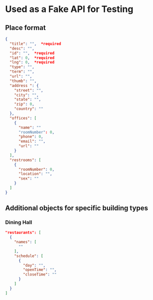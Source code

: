 # Used as a Fake API for Testing

## Place format
```json
{
  "title": "",  *required
  "desc": "",
  "id": "",  *required
  "lat": 0,  *required
  "lng": 0,  *required
  "type": "",
  "term": "",
  "url": "",
  "thumb": "",
  "address ": {
    "street": "",
    "city": "",
    "state": "",
    "zip": 0,
    "country": ""
  },
  "offices": [
    {
	  "name": ""
      "roomNumber": 0,
      "phone": 0,
	  "email": "",
      "url": ""
    }
  ],
  "restrooms": [
    {
	  "roomNumber": 0,
      "location": "",
      "sex": ""
    }
  ]
}
```

## Additional objects for specific building types

### Dining Hall
```json
"restaurants": [
  {
    "names": [
      ""
    ],
    "schedule": [
      {
        "day": "",
        "openTime": "",
        "closeTime": ""
      }
    ]
  }
]
```